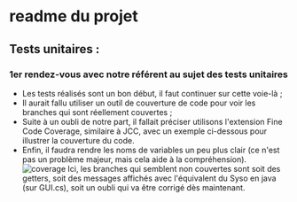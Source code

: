 # readme du projet

## Tests unitaires :
### 1er rendez-vous avec notre référent au sujet des tests unitaires
- Les tests réalisés sont un bon début, il faut continuer sur cette voie-là ;
- Il aurait fallu utiliser un outil de couverture de code pour voir les branches qui sont réellement couvertes ;
 - Suite à un oubli de notre part, il fallait préciser utilisons l'extension Fine Code Coverage, similaire à JCC, avec un exemple ci-dessous pour illustrer la couverture du code.
- Enfin, il faudra rendre les noms de variables un peu plus clair (ce n'est pas un problème majeur, mais cela aide à la compréhension).
![coverage](https://github.com/RedScipio/Turn-base-game-PJS5/assets/73909294/1e9f3a71-4604-46be-9fab-3cef2f02b833)
Ici, les branches qui semblent non couvertes sont soit des getters, soit des messages affichés avec l'équivalent du Syso en java (sur GUI.cs), soit un oubli qui va être corrigé dès maintenant.
